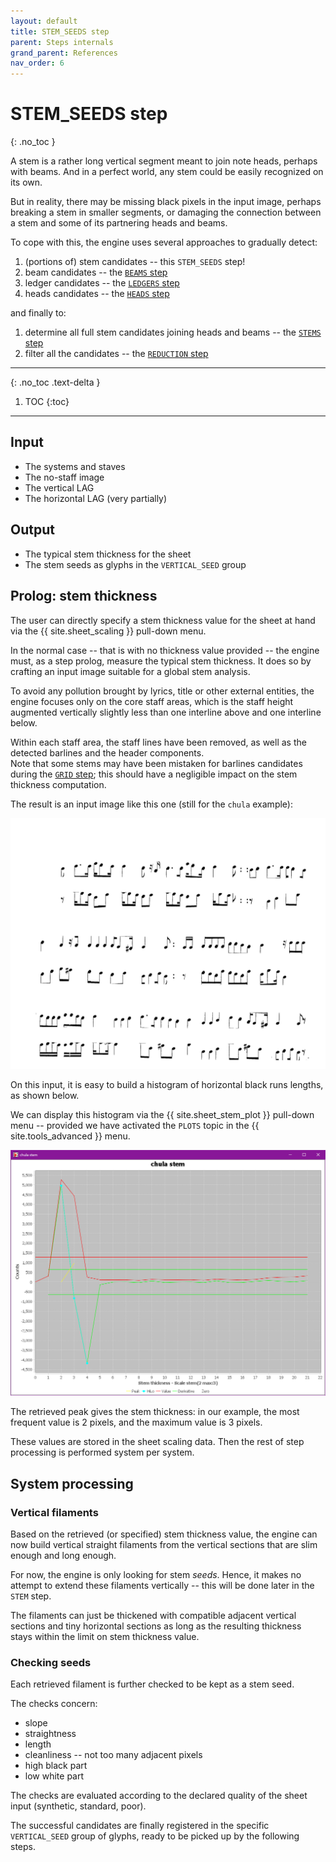 ```yaml
---
layout: default
title: STEM_SEEDS step
parent: Steps internals
grand_parent: References
nav_order: 6
---
```

# STEM_SEEDS step
{: .no_toc }

A stem is a rather long vertical segment meant to join note heads, perhaps with beams.
And in a perfect world, any stem could be easily recognized on its own.

But in reality, there may be missing black pixels in the input image,
perhaps breaking a stem in smaller segments, or damaging the connection between a stem and
some of its partnering heads and beams.

To cope with this, the engine uses several approaches to gradually detect:
1. (portions of) stem candidates -- this ``STEM_SEEDS`` step!
1. beam candidates -- the [``BEAMS`` step](./beams.md)
1. ledger candidates -- the [``LEDGERS`` step](./ledgers.md)
1. heads candidates -- the [``HEADS`` step](./heads.md)

and finally to:
1. determine all full stem candidates joining heads and beams -- the [``STEMS`` step](./stems.md)
1. filter all the candidates -- the [``REDUCTION``  step](./reduction.md)

---
{: .no_toc .text-delta }
1. TOC
{:toc}
---

## Input

- The systems and staves
- The no-staff image
- The vertical LAG
- The horizontal LAG (very partially)

## Output

- The typical stem thickness for the sheet
- The stem seeds as glyphs in the ``VERTICAL_SEED`` group

## Prolog: stem thickness

The user can directly specify a stem thickness value for the sheet at hand
via the {{ site.sheet_scaling }} pull-down menu.

In the normal case -- that is with no thickness value provided --
the engine must, as a step prolog, measure the typical stem thickness.
It does so by crafting an input image suitable for a global stem analysis.

To avoid any pollution brought by lyrics, title or other external entities,
the engine focuses only on the core staff areas, which is the staff height augmented vertically
slightly less than one interline above and one interline below.

Within each staff area, the staff lines have been removed, as well as the detected barlines
and the header components.  
Note that some stems may have been mistaken for barlines candidates
during the [``GRID`` step](./grid.md);
this should have a negligible impact on the stem thickness computation.

The result is an input image like this one (still for the ``chula`` example):

![chula stems buffer](../assets/images/chula_stems_buffer.png)

On this input, it is easy to build a histogram of horizontal black runs lengths, as shown below.

We can display this histogram via the {{ site.sheet_stem_plot }} pull-down menu
-- provided we have activated the ``PLOTS`` topic in the {{ site.tools_advanced }} menu.

![chula stems histo](../assets/images/chula_stems_histo.png)

The retrieved peak gives the stem thickness: in our example, the most frequent value is 2 pixels,
and the maximum value is 3 pixels.

These values are stored in the sheet scaling data.
Then the rest of step processing is performed system per system.

## System processing

### Vertical filaments

Based on the retrieved (or specified) stem thickness value, the engine can now build vertical
straight filaments from the vertical sections that are slim enough and long enough.

For now, the engine is only looking for stem *seeds*.
Hence, it makes no attempt to extend these filaments vertically
-- this will be done later in the ``STEM`` step.

The filaments can just be thickened with compatible adjacent vertical sections
and tiny horizontal sections as long as the resulting thickness stays within
the limit on stem thickness value.

### Checking seeds

Each retrieved filament is further checked to be kept as a stem seed.

The checks concern:
- slope
- straightness
- length
- cleanliness -- not too many adjacent pixels
- high black part
- low white part

The checks are evaluated according to the declared quality of the sheet input
(synthetic, standard, poor).

The successful candidates are finally registered in the specific ``VERTICAL_SEED``
group of glyphs, ready to be picked up by the following steps.